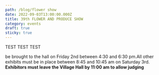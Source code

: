 ```yaml
---
path: /blog/flower show
date: 2022-09-03T13:00:00.000Z
title: 39th FLOWER AND PRODUCE SHOW
category: events
draft: true
sticky: true
---
```

TEST TEST TEST



be brought to the hall on Friday 2nd between 4:30 and 6:30 pm.All other exhibits must be in place between 8:45 and 10:45 am on Saturday 3rd. **Exhibitors must leave the Village Hall by 11:00 am to allow judging**